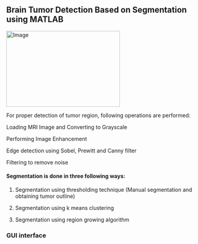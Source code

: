 ## Brain Tumor Detection Based on Segmentation using MATLAB
<img src="https://github.com/user-attachments/assets/b0d88e4c-6caa-43da-a8e7-f67549020bde" alt="Image" width="300" height="200"/>

For proper detection of tumor region, following operations are performed:

Loading MRI Image and Converting to Grayscale

Performing Image Enhancement 

Edge detection using Sobel, Prewitt and Canny filter 

Filtering to remove noise

#### Segmentation is done in three following ways:

1. Segmentation using thresholding technique (Manual segmentation and obtaining tumor outline)

2. Segmentation using k means clustering

3. Segmentation using region growing algorithm

### GUI interface
